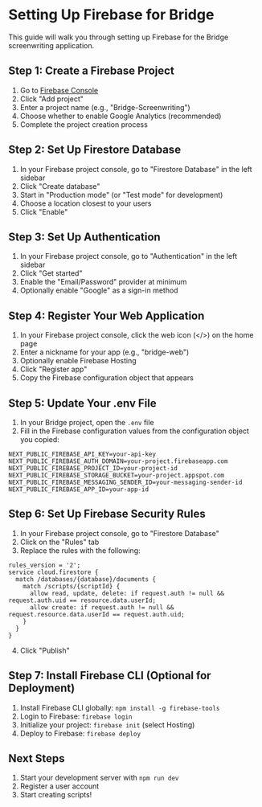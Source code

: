 # Setting Up Firebase for Bridge

This guide will walk you through setting up Firebase for the Bridge screenwriting application.

## Step 1: Create a Firebase Project

1. Go to [Firebase Console](https://console.firebase.google.com/)
2. Click "Add project"
3. Enter a project name (e.g., "Bridge-Screenwriting")
4. Choose whether to enable Google Analytics (recommended)
5. Complete the project creation process

## Step 2: Set Up Firestore Database

1. In your Firebase project console, go to "Firestore Database" in the left sidebar
2. Click "Create database"
3. Start in "Production mode" (or "Test mode" for development)
4. Choose a location closest to your users
5. Click "Enable"

## Step 3: Set Up Authentication

1. In your Firebase project console, go to "Authentication" in the left sidebar
2. Click "Get started"
3. Enable the "Email/Password" provider at minimum
4. Optionally enable "Google" as a sign-in method

## Step 4: Register Your Web Application

1. In your Firebase project console, click the web icon (</>) on the home page
2. Enter a nickname for your app (e.g., "bridge-web")
3. Optionally enable Firebase Hosting
4. Click "Register app"
5. Copy the Firebase configuration object that appears

## Step 5: Update Your .env File

1. In your Bridge project, open the `.env` file
2. Fill in the Firebase configuration values from the configuration object you copied:

```
NEXT_PUBLIC_FIREBASE_API_KEY=your-api-key
NEXT_PUBLIC_FIREBASE_AUTH_DOMAIN=your-project.firebaseapp.com
NEXT_PUBLIC_FIREBASE_PROJECT_ID=your-project-id
NEXT_PUBLIC_FIREBASE_STORAGE_BUCKET=your-project.appspot.com
NEXT_PUBLIC_FIREBASE_MESSAGING_SENDER_ID=your-messaging-sender-id
NEXT_PUBLIC_FIREBASE_APP_ID=your-app-id
```

## Step 6: Set Up Firebase Security Rules

1. In your Firebase project console, go to "Firestore Database" 
2. Click on the "Rules" tab
3. Replace the rules with the following:

```
rules_version = '2';
service cloud.firestore {
  match /databases/{database}/documents {
    match /scripts/{scriptId} {
      allow read, update, delete: if request.auth != null && request.auth.uid == resource.data.userId;
      allow create: if request.auth != null && request.resource.data.userId == request.auth.uid;
    }
  }
}
```

4. Click "Publish"

## Step 7: Install Firebase CLI (Optional for Deployment)

1. Install Firebase CLI globally: `npm install -g firebase-tools`
2. Login to Firebase: `firebase login`
3. Initialize your project: `firebase init` (select Hosting)
4. Deploy to Firebase: `firebase deploy`

## Next Steps

1. Start your development server with `npm run dev`
2. Register a user account
3. Start creating scripts! 